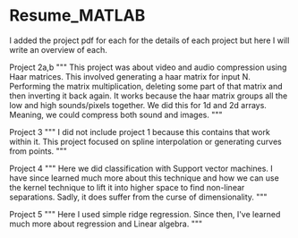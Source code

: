 # Resume_MATLAB
I added the project pdf for each for the details of each project but here I will write an overview of each.

Project 2a,b
"""
This project was about video and audio compression using Haar matrices. This involved generating a haar matrix for input N. 
Performing the matrix multiplication, deleting some part of that matrix and then inverting it back again. It works because
the haar matrix groups all the low and high sounds/pixels together. 
We did this for 1d and 2d arrays. Meaning, we could compress both sound and images.
"""

Project 3
"""
I did not include project 1 because this contains that work within it. This project focused on spline interpolation or generating 
curves from points. 
"""

Project 4
"""
Here we did classification with Support vector machines. I have since learned much more about this technique and how we can use
the kernel technique to lift it into higher space to find non-linear separations. Sadly, it does suffer from the curse of dimensionality. 
"""

Project 5
"""
Here I used simple ridge regression. Since then, I've learned much more about regression and Linear algebra.
"""
